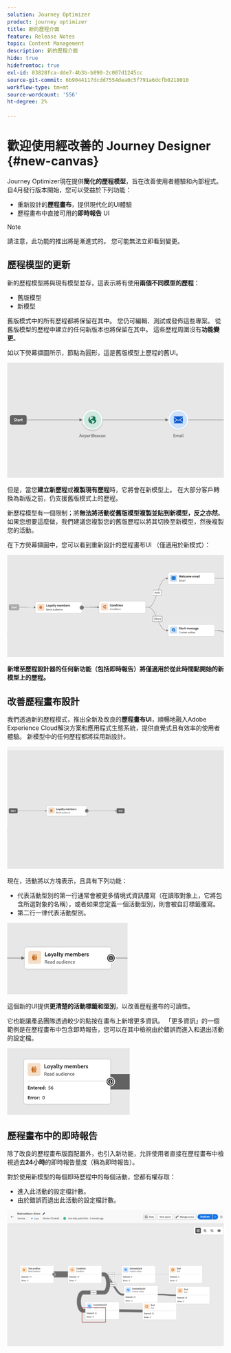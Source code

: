 ```yaml
---
solution: Journey Optimizer
product: journey optimizer
title: 新的歷程介面
feature: Release Notes
topic: Content Management
description: 新的歷程介面
hide: true
hidefromtoc: true
exl-id: 03828fca-dde7-4b3b-b890-2c007d1245cc
source-git-commit: 6b9044117dcdd7554dea0c5f791a6dcfb0218010
workflow-type: tm+mt
source-wordcount: '556'
ht-degree: 2%

---
```


# 歡迎使用經改善的 Journey Designer {#new-canvas}

Journey Optimizer現在提供&#x200B;**簡化的歷程模型**，旨在改善使用者體驗和內部程式。 自4月發行版本開始，您可以受益於下列功能：

* 重新設計的&#x200B;**歷程畫布**，提供現代化的UI體驗
* 歷程畫布中直接可用的&#x200B;**即時報告** UI

>[!NOTE]
>
>請注意，此功能的推出將是漸進式的。 您可能無法立即看到變更。

## 歷程模型的更新

新的歷程模型將與現有模型並存，這表示將有使用&#x200B;**兩個不同模型的歷程**：

* 舊版模型
* 新模型

舊版模式中的所有歷程都將保留在其中。 您仍可編輯、測試或發佈這些專案。 從舊版模型的歷程中建立的任何新版本也將保留在其中。 這些歷程周圍沒有&#x200B;**功能變更**。

如以下熒幕擷圖所示，節點為圓形，這是舊版模型上歷程的舊UI。

![](assets/new-canvas.png)

但是，當您&#x200B;**建立新歷程**&#x200B;或&#x200B;**複製現有歷程**&#x200B;時，它將會在新模型上。 在大部分客戶轉換為新版之前，仍支援舊版模式上的歷程。

新歷程模型有一個限制；將&#x200B;**無法將活動從舊版模型複製並貼到新模型，反之亦然**。 如果您想要這麼做，我們建議您複製您的舊版歷程以將其切換至新模型，然後複製您的活動。

在下方熒幕擷圖中，您可以看到重新設計的歷程畫布UI （僅適用於新模式）：

![](assets/new-canvas2.png)

**新增至歷程設計器的任何新功能（包括即時報告）將僅適用於從此時間點開始的新模型上的歷程。**

## 改善歷程畫布設計

我們透過新的歷程模式，推出全新及改良的&#x200B;**歷程畫布UI**，順暢地融入Adobe Experience Cloud解決方案和應用程式生態系統，提供直覺式且有效率的使用者體驗。 新模型中的任何歷程都將採用新設計。

![](assets/new-canvas3.gif)

現在，活動將以方塊表示，且具有下列功能：

* 代表活動型別的第一行通常會被更多情境式資訊覆寫（在讀取對象上，它將包含所選對象的名稱），或者如果您定義一個活動型別，則會被自訂標籤覆寫。
* 第二行一律代表活動型別。

![](assets/new-canvas4.png)

這個新的UI提供&#x200B;**更清楚的活動標籤和型別**，以改善歷程畫布的可讀性。

它也能讓產品團隊透過較少的點按在畫布上新增更多資訊。 「更多資訊」的一個範例是在歷程畫布中包含即時報告，您可以在其中檢視由於錯誤而進入和退出活動的設定檔。

![](assets/new-canvas5.png)

## 歷程畫布中的即時報告

除了改良的歷程畫布版面配置外，也引入新功能，允許使用者直接在歷程畫布中檢視過去&#x200B;**24小時**&#x200B;的即時報告量度（稱為即時報告）。

對於使用新模型的每個即時歷程中的每個活動，您都有權存取：


* 進入此活動的設定檔計數。
* 由於錯誤而退出此活動的設定檔計數。

![](assets/new-canvas6bis.png)

<!--`
With every live journey on the new model, you will be able to see two types of "last 24 hours" reporting information:

* On a **new insert**, you will see:
    * The number of profiles that have been exported for audience-triggered journeys. You will see the number of profiles available in the last export job alongside the time when that export has been made.
    * The number of profiles who exited the journey
    * The percentage of errors
    ![](assets/new-canvas7.png)
* **On each activity**, you will see the number of profiles who entered that activity and the number who exited because of an error:
    ![](assets/new-canvas8.png)
-->
<!--
Please note that you may see differences between the number of exported profiles and the number of profiles flowing through the journey. The exported profiles count only provides information about the last export job being made while the number of profiles entering an activity only contains profiles who did it in the last 24 hours. This can especially be visible on recurring daily journeys as there could be a data overlap between two days.
-->

